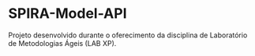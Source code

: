 # SPIRA-Model-API

Projeto desenvolvido durante o oferecimento da disciplina de Laboratório de Metodologias Ágeis (LAB XP).
